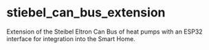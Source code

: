 # stiebel_can_bus_extension
Extension of the Steibel Eltron Can Bus of heat pumps with an ESP32 interface for integration into the Smart Home.
